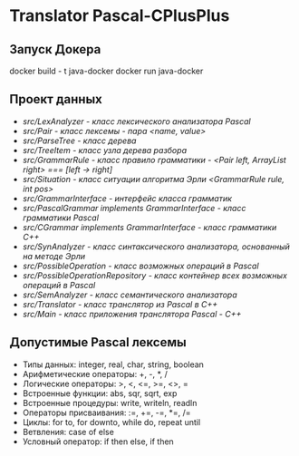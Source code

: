 # Translator Pascal-CPlusPlus

## Запуск Докера
docker build - t java-docker 
docker run java-docker
## Проект данных
- *src/LexAnalyzer - класс лексического анализатора Pascal*<br>
- *src/Pair - класс лексемы - пара <name, value>*
- *src/ParseTree - класс дерева*
- *src/TreeItem - класс узла дерева разбора*
- *src/GrammarRule - класс правило грамматики - <Pair left, ArrayList right> === [left -> right]*
- *src/Situation - класс ситуации алгоритма Эрли <GrammarRule rule, int pos>*
- *src/GrammarInterface - интерфейс класса грамматик*
- *src/PascalGrammar implements GrammarInterface - класс грамматики Pascal*
- *src/CGrammar implements GrammarInterface - класс грамматики C++*
- *src/SynAnalyzer - класс синтаксического анализатора, основанный на методе Эрли*
- *src/PossibleOperation - класс возможных операций в Pascal*
- *src/PossibleOperationRepository - класс контейнер всех возможных операций в Pascal*
- *src/SemAnalyzer - класс семантического анализатора*
- *src/Translator - класс транслятор из Pascal в C++*
- *src/Main - класс приложения транслятора Pascal - C++*

## Допустимые Pascal лексемы
- Типы данных: integer, real, char, string, boolean
- Арифметические операторы: +, -, *, /
- Логические операторы: >, <, <=, >=, <>, =
- Встроенные функции: abs, sqr, sqrt, exp
- Встроенные процедуры: write, writeln, readln
- Операторы присваивания: :=, +=, -=, *=, /=
- Циклы: for to, for downto, while do, repeat until
- Ветвления: case of else
- Условный оператор: if then else, if then
